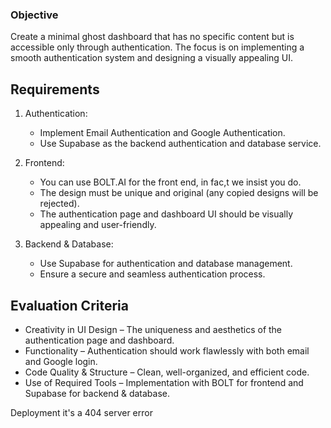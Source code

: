 ### Objective
Create a minimal ghost dashboard that has no specific content but is accessible only through authentication. The focus is on implementing a smooth authentication system and designing a visually appealing UI.

## Requirements

1. Authentication:
   - Implement Email Authentication and Google Authentication.
   - Use Supabase as the backend authentication and database service.

2. Frontend:
   - You can use BOLT.AI for the front end, in fac,t we insist you do.
   - The design must be unique and original (any copied designs will be rejected).
   - The authentication page and dashboard UI should be visually appealing and user-friendly.

3. Backend & Database:
   - Use Supabase for authentication and database management.
   - Ensure a secure and seamless authentication process.

## Evaluation Criteria
- Creativity in UI Design – The uniqueness and aesthetics of the authentication page and dashboard.
- Functionality – Authentication should work flawlessly with both email and Google login.
- Code Quality & Structure – Clean, well-organized, and efficient code.
- Use of Required Tools – Implementation with BOLT for frontend and Supabase for backend & database.


Deployment it's a 404 server error
